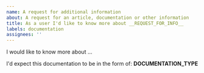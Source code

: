 ```yaml
---
name: A request for additional information
about: A request for an article, documentation or other information
title: As a user I'd like to know more about __REQUEST_FOR_INFO__
labels: documentation
assignees: ''
---
```

<!--

  If you'd like to:

  - Know something you think we can tell you
  - Have additional documentation for something
  - Clarify what's in the documentation

  This issue is for you.

  The result of these issues should be more documentation. So, if this issue has been raised before (or even if it
  has not) there is likely to be something that answers your question.

  Have a look for that before you raise his issue. If you don't find it, simply

  Try and have a look in the project documentation before requesting clarification. These requests ultimately result
  in additional documentation, so if the question has been asked before it's probably in there somewhere.
-->

I would like to know more about ...

<!--

Choose one of:

  - Article
  - Documentation
  - Presentation
-->

I'd expect this documentation to be in the form of: __DOCUMENTATION_TYPE__
